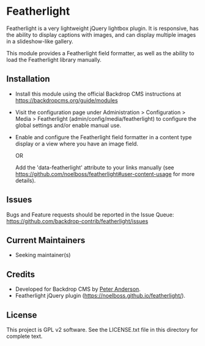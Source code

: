 Featherlight
============

Featherlight is a very lightweight jQuery lightbox plugin. It is responsive, has
the ability to display captions with images, and can display multiple images in
a slideshow-like gallery.

This module provides a Featherlight field formatter, as well as the ability to
load the Featherlight library manually.

Installation
------------

- Install this module using the official Backdrop CMS instructions at
  https://backdropcms.org/guide/modules

- Visit the configuration page under Administration > Configuration > Media >
  Featherlight (admin/config/media/featherlight) to configure the global
  settings and/or enable manual use.

- Enable and configure the Featherlight field formatter in a content type
  display or a view where you have an image field.

  OR

  Add the 'data-featherlight' attribute to your links manually
  (see https://github.com/noelboss/featherlight#user-content-usage for more
  details).

Issues
------

Bugs and Feature requests should be reported in the Issue Queue:
https://github.com/backdrop-contrib/featherlight/issues

Current Maintainers
-------------------

- Seeking maintainer(s)

Credits
-------

- Developed for Backdrop CMS by [Peter Anderson](https://github.com/BWPanda).
- Featherlight jQuery plugin (https://noelboss.github.io/featherlight/).

License
-------

This project is GPL v2 software. See the LICENSE.txt file in this directory for
complete text.

